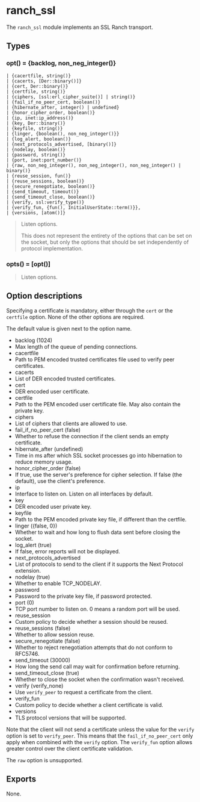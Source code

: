 ranch_ssl
=========

The `ranch_ssl` module implements an SSL Ranch transport.

Types
-----

### opt() = {backlog, non_neg_integer()}
	| {cacertfile, string()}
	| {cacerts, [Der::binary()]}
	| {cert, Der::binary()}
	| {certfile, string()}
	| {ciphers, [ssl:erl_cipher_suite()] | string()}
	| {fail_if_no_peer_cert, boolean()}
	| {hibernate_after, integer() | undefined}
	| {honor_cipher_order, boolean()}
	| {ip, inet:ip_address()}
	| {key, Der::binary()}
	| {keyfile, string()}
	| {linger, {boolean(), non_neg_integer()}}
	| {log_alert, boolean()}
	| {next_protocols_advertised, [binary()]}
	| {nodelay, boolean()}
	| {password, string()}
	| {port, inet:port_number()}
	| {raw, non_neg_integer(), non_neg_integer(), non_neg_integer() | binary()}
	| {reuse_session, fun()}
	| {reuse_sessions, boolean()}
	| {secure_renegotiate, boolean()}
	| {send_timeout, timeout()}
	| {send_timeout_close, boolean()}
	| {verify, ssl:verify_type()}
	| {verify_fun, {fun(), InitialUserState::term()}},
	| {versions, [atom()]}

> Listen options.
>
> This does not represent the entirety of the options that can
> be set on the socket, but only the options that should be
> set independently of protocol implementation.

### opts() = [opt()]

> Listen options.

Option descriptions
-------------------

Specifying a certificate is mandatory, either through the `cert`
or the `certfile` option. None of the other options are required.

The default value is given next to the option name.

 -  backlog (1024)
   -  Max length of the queue of pending connections.
 -  cacertfile
   -  Path to PEM encoded trusted certificates file used to verify peer certificates.
 -  cacerts
   -  List of DER encoded trusted certificates.
 -  cert
   -  DER encoded user certificate.
 -  certfile
   -  Path to the PEM encoded user certificate file. May also contain the private key.
 -  ciphers
   -  List of ciphers that clients are allowed to use.
 -  fail_if_no_peer_cert (false)
   -  Whether to refuse the connection if the client sends an empty certificate.
 -  hibernate_after (undefined)
   -  Time in ms after which SSL socket processes go into hibernation to reduce memory usage.
 -  honor_cipher_order (false)
   -  If true, use the server's preference for cipher selection. If false (the default), use the client's preference.
 -  ip
   -  Interface to listen on. Listen on all interfaces by default.
 -  key
   -  DER encoded user private key.
 -  keyfile
   -  Path to the PEM encoded private key file, if different than the certfile.
 -  linger ({false, 0})
   -  Whether to wait and how long to flush data sent before closing the socket.
 -  log_alert (true)
   -  If false, error reports will not be displayed.
 -  next_protocols_advertised
   -  List of protocols to send to the client if it supports the Next Protocol extension.
 -  nodelay (true)
   -  Whether to enable TCP_NODELAY.
 -  password
   -  Password to the private key file, if password protected.
 -  port (0)
   -  TCP port number to listen on. 0 means a random port will be used.
 -  reuse_session
   -  Custom policy to decide whether a session should be reused.
 -  reuse_sessions (false)
   -  Whether to allow session reuse.
 -  secure_renegotiate (false)
   -  Whether to reject renegotiation attempts that do not conform to RFC5746.
 -  send_timeout (30000)
   -  How long the send call may wait for confirmation before returning.
 -  send_timeout_close (true)
   -  Whether to close the socket when the confirmation wasn't received.
 -  verify (verify_none)
   -  Use `verify_peer` to request a certificate from the client.
 -  verify_fun
   -  Custom policy to decide whether a client certificate is valid.
 -  versions
   -  TLS protocol versions that will be supported.

Note that the client will not send a certificate unless the
value for the `verify` option is set to `verify_peer`. This
means that the `fail_if_no_peer_cert` only apply when combined
with the `verify` option. The `verify_fun` option allows
greater control over the client certificate validation.

The `raw` option is unsupported.

Exports
-------

None.
